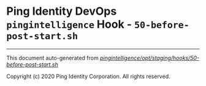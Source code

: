 
# Ping Identity DevOps `pingintelligence` Hook - `50-before-post-start.sh`

---
This document auto-generated from _[pingintelligence/opt/staging/hooks/50-before-post-start.sh](https://github.com/pingidentity/pingidentity-docker-builds/blob/master/pingintelligence/opt/staging/hooks/50-before-post-start.sh)_

Copyright (c) 2020 Ping Identity Corporation. All rights reserved.
